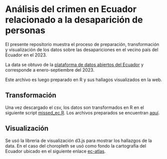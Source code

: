 # Análisis del crimen en Ecuador relacionado a la desaparición de personas

El presente repositorio muestra el proceso de preparación, transformación y visualización de los datos sobre las desapariciones en el vecino país del Ecuador en el 2023.  

La data se obtuvo de la [plataforma de datos abiertos del Ecuador](https://www.datosabiertos.gob.ec/dataset/personas-desaparecidas) y corresponde a enero-septiembre del 2023. 

Este archivo es luego preparado en R y sus hallagos visualizados en la web.

## Transformación
Una vez descargado el csv, los datos son transformados en R en el siguiente script [missed_ec.R](https://github.com/ccalobeto/missed-in-ec/blob/master/src/nb/missed_ec.R). Los archivos preparados se encuentran [aquí](https://github.com/ccalobeto/missed-in-ec/tree/master/src/nb/data/output).  

## Visualización
Se usó la libreria de visualización d3.js para mostrar los hallazgos de la data. En el caso del choropleth se usó como fondo la cartografía del Ecuador ubicado en el siguiente enlace [ec-atlas](https://github.com/ccalobeto/ec-atlas.git).
